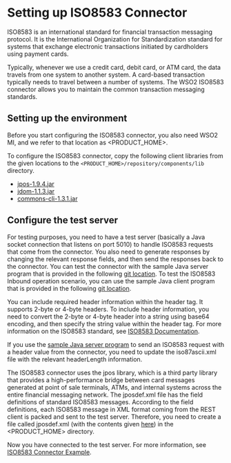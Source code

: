 # Setting up ISO8583 Connector 

ISO8583 is an international standard for financial transaction messaging protocol. It is the International Organization for Standardization standard for systems that exchange electronic transactions initiated by cardholders using payment cards.

Typically, whenever we use a credit card, debit card, or ATM card, the data travels from one system to another system. A card-based transaction typically needs to travel between a number of systems. The WSO2 ISO8583 connector allows you to maintain the common transaction messaging standards.

## Setting up the environment

Before you start configuring the ISO8583 connector, you also need WSO2 MI, and we refer to that location as <PRODUCT_HOME>.

To configure the ISO8583 connector, copy the following client libraries from the given locations to the `<PRODUCT_HOME>/repository/components/lib` directory.

* [jpos-1.9.4.jar](http://mvnrepository.com/artifact/org.jpos/jpos/1.9.4)  
* [jdom-1.1.3.jar](http://mvnrepository.com/artifact/org.jdom/jdom/1.1.3) 
* [commons-cli-1.3.1.jar](http://mvnrepository.com/artifact/commons-cli/commons-cli/1.3.1) 

## Configure the test server

For testing purposes, you need to have a test server (basically a Java socket connection that listens on port 5010) to handle ISO8583 requests that come from the connector. You also need to generate responses by changing the relevant response fields, and then send the responses back to the connector. You can test the connector with the sample Java server program that is provided in the following [git location](https://github.com/wso2-docs/CONNECTORS/tree/master/ISO8583/ISO8583TestServer). To test the ISO8583 Inbound operation scenario, you can use the sample Java client program that is provided in the following [git location](https://github.com/wso2-docs/CONNECTORS/tree/master/ISO8583/ISO8583TestClient/1.0.0).

You can include required header information within the header tag. It supports 2-byte or 4-byte headers. To include header information, you need to convert the 2-byte or 4-byte header into a string using base64 encoding, and then specify the string value within the header tag. For more information on the ISO8583 standard, see [ISO8583 Documentation](https://en.wikipedia.org/wiki/ISO_8583).

If you use the [sample Java server program](https://github.com/wso2-docs/CONNECTORS/tree/master/ISO8583/ISO8583TestServer) to send an ISO8583 request with a header value from the connector, you need to update the iso87ascii.xml file with the relevant headerLength information.

The ISO8583 connector uses the jpos library, which is a third party library that provides a high-performance bridge between card messages generated at point of sale terminals, ATMs, and internal systems across the entire financial messaging network. The jposdef.xml file has the field definitions of standard ISO8583 messages. According to the field definitions, each ISO8583 message in XML format coming from the REST client is packed and sent to the test server. Therefore, you need to create a file called jposdef.xml (with the contents given [here](https://github.com/wso2-extensions/esb-connector-iso8583/blob/master/src/main/resources/jposdef.xml)) in the <PRODUCT_HOME> directory.
 
Now you have connected to the test server. For more information, see [ISO8583 Connector Example]({{base_path}}/reference/connectors/ISO8583-connector/ISO8583-connector-example/).